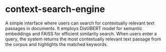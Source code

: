 # context-search-engine
A simple interface where users can search for contextually relevant text passages in documents. It employs DistilBERT model for semantic embeddings and FAISS for efficient similarity search. When users enter a query, the system returns the most contextually relevant text passage from the corpus and highlights the matched keywords.
